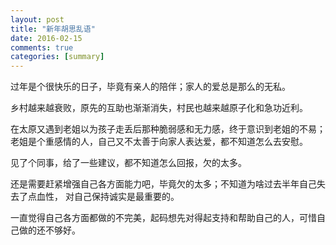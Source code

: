 ```yaml
---
layout: post
title: "新年胡思乱语"
date: 2016-02-15
comments: true
categories: [summary]
---
```


过年是个很快乐的日子，毕竟有亲人的陪伴；家人的爱总是那么的无私。

乡村越来越衰败，原先的互助也渐渐消失，村民也越来越原子化和急功近利。

在太原又遇到老姐以为孩子走丢后那种脆弱感和无力感，终于意识到老姐的不易； 老姐是个重感情的人，自己又不太善于向家人表达爱，都不知道怎么去安慰。

见了个同事，给了一些建议，都不知道怎么回报，欠的太多。

还是需要赶紧增强自己各方面能力吧，毕竟欠的太多；不知道为啥过去半年自己失去了点血性， 对自己保持诚实是最重要的。

一直觉得自己各方面都做的不完美，起码想先对得起支持和帮助自己的人，可惜自己做的还不够好。

